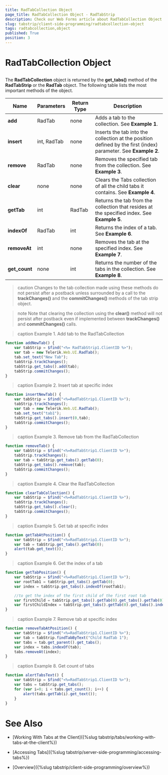 ```yaml
---
title: RadTabCollection Object
page_title: RadTabCollection Object - RadTabStrip
description: Check our Web Forms article about RadTabCollection Object.
slug: tabstrip/client-side-programming/radtabcollection-object
tags: radtabcollection,object
published: True
position: 3
---
```


# RadTabCollection Object

## 

The **RadTabCollection** object is returned by the **get_tabs()** method of the **RadTabStrip** or the **RadTab** object. The following table lists the most important methods of the object.


|  **Name**  |  **Parameters**  |  **Return Type**  |  **Description**  |
| ------ | ------ | ------ | ------ |
| **add** |RadTab|none|Adds a tab to the collection. See **Example 1**. |
| **insert** | int, RadTab | none | Inserts the tab into the collection at the position defined by the first (index) parameter. See **Example 2**. |
| **remove** | RadTab | none | Removes the specified tab from the collection. See **Example 3**.  |
| **clear** | none | none | Clears the Tabs collection of all the child tabs it contains. See **Example 4**. |
| **getTab** | int | RadTab | Returns the tab from the collection that resides at the specified index. See **Example 5**. |
| **indexOf** | RadTab | int | Returns the index of a tab. See **Example 6**. |
| **removeAt** | int | none | Removes the tab at the specified index. See **Example 7**. |
| **get_count** | none | int | Returns the number of the tabs in the collection. See **Example 8**. |


>caution Changes to the tab collection made using these methods do not persist after a postback unless surrounded by a call to the **trackChanges()** and the **commitChanges()** methods of the tab strip object.
>

>note Note that clearing the collection using the **clear()** method will not persist after postback even if implemented between **trackChanges()** and **commitChanges()** calls.
>

>caption Example 1. Add tab to the RadTabCollection

````JavaScript
function addNewTab() {  
	var tabStrip = $find("<%= RadTabStrip1.ClientID %>");
	var tab = new Telerik.Web.UI.RadTab();
	tab.set_text("New Tab");
	tabStrip.trackChanges();
	tabStrip.get_tabs().add(tab);
	tabStrip.commitChanges();       
} 	
````


>caption Example 2. Insert tab at specific index

````JavaScript	
function insertNewTab() {
	var tabStrip = $find("<%=RadTabStrip1.ClientID %>");
	tabStrip.trackChanges();
	var tab = new Telerik.Web.UI.RadTab();
	tab.set_text("tab1");
	tabStrip.get_tabs().insert(0,tab);
	tabStrip.commitChanges();
} 			
````

>caption Example 3. Remove tab from the RadTabCollection 

````JavaScript	 
function removeTab() {
	var tabStrip = $find("<%=RadTabStrip1.ClientID %>");
	tabStrip.trackChanges();
	var tab = tabStrip.get_tabs().getTab(0);
	tabStrip.get_tabs().remove(tab);
	tabStrip.commitChanges();
}
````


>caption Example 4. Clear the RadTabCollection

````JavaScript	
function clearTabCollection() {
	var tabStrip = $find("<%=RadTabStrip1.ClientID %>");
	tabStrip.trackChanges();
	tabStrip.get_tabs().clear();
	tabStrip.commitChanges(); 			
}
````

>caption Example 5. Get tab at specific index

````JavaScript
function getTabAtPosition() {
	var tabStrip = $find("<%=RadTabStrip1.ClientID %>");
	var tab = tabStrip.get_tabs().getTab(0);
	alert(tab.get_text());
}
````

>caption Example 6. Get the index of a tab

````JavaScript
function getTabPosition() {	
	var tabStrip = $find("<%=RadTabStrip1.ClientID %>");
	var rootTab1 = tabStrip.get_tabs().getTab(0);
	var index = tabStrip.get_tabs().indexOf(rootTab1);

	//to get the index of the first child of the first root tab
	var firstChild = tabStrip.get_tabs().getTab(0).get_tabs().getTab(0);
	var firstChildIndex = tabStrip.get_tabs().getTab(0).get_tabs().indexOf(firstChild); 	
}
````


>caption Example 7. Remove tab at specific index

````JavaScript
function removeTabAtPosition() {
	var tabStrip = $find("<%=RadTabStrip1.ClientID %>");
	var tab = tabStrip.findTabByText("Child RadTab 1");
	var tabs = tab.get_parent().get_tabs();
	var index = tabs.indexOf(tab);
	tabs.removeAt(index); 			
}
````

>caption Example 8. Get count of tabs

````JavaScript 
function alertTabsText() {
	var tabStrip = $find("<%=RadTabStrip1.ClientID %>");
	var tabs = tabStrip.get_tabs();
	for (var i=0; i < tabs.get_count(); i++) {
		alert(tabs.getTab(i).get_text());
	}
} 	 
````

# See Also

 * [Working With Tabs at the Client]({%slug tabstrip/tabs/working-with-tabs-at-the-client%})

 * [Accessing Tabs]({%slug tabstrip/server-side-programming/accessing-tabs%})

 * [Overview]({%slug tabstrip/client-side-programming/overview%})
